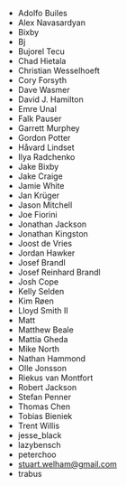 * Adolfo Builes
* Alex Navasardyan
* Bixby
* Bj
* Bujorel Tecu
* Chad Hietala
* Christian Wesselhoeft
* Cory Forsyth
* Dave Wasmer
* David J. Hamilton
* Emre Unal
* Falk Pauser
* Garrett Murphey
* Gordon Potter
* Håvard Lindset
* Ilya Radchenko
* Jake Bixby
* Jake Craige
* Jamie White
* Jan Krüger
* Jason Mitchell
* Joe Fiorini
* Jonathan Jackson
* Jonathan Kingston
* Joost de Vries
* Jordan Hawker
* Josef Brandl
* Josef Reinhard Brandl
* Josh Cope
* Kelly Selden
* Kim Røen
* Lloyd Smith II
* Matt
* Matthew Beale
* Mattia Gheda
* Mike North
* Nathan Hammond
* Olle Jonsson
* Riekus van Montfort
* Robert Jackson
* Stefan Penner
* Thomas Chen
* Tobias Bieniek
* Trent Willis
* jesse_black
* lazybensch
* peterchoo
* stuart.welham@gmail.com
* trabus
